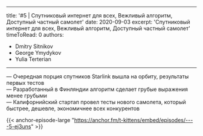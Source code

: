 
---
title: '#5 | Спутниковый интернет для всех, Вежливый алгоритм, Доступный частный самолет'
date: 2020-09-03
excerpt: 'Спутниковый интернет для всех, Вежливый алгоритм, Доступный частный самолет'
timeToRead: 0
authors:
  - Dmitry Sitnikov
  - George Ymydykov
  - Yulia Terterian
---

— Очередная порция спутников Starlink вышла на орбиту, результаты первых тестов<br/>
— Разработанный в Финляндии алгоритм сделает грубые выражения менее грубыми<br/>
— Калифорнийский стартап провел тесты нового самолета, который быстрее, дешевле, экономичнее всех конкурентов

{{< anchor-episode-large "https://anchor.fm/t-kittens/embed/episodes/----5-ej3uns" >}}
